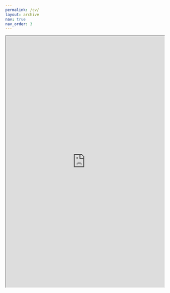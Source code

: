 ```yaml
---
permalink: /cv/
layout: archive
nav: true
nav_order: 3
---
```


<iframe src="https://http://ratzanyelrincon.github.io/assets/pdf/CV_Ratzanyel_Rincon.pdf" width="100%" height="800px">    </iframe>
